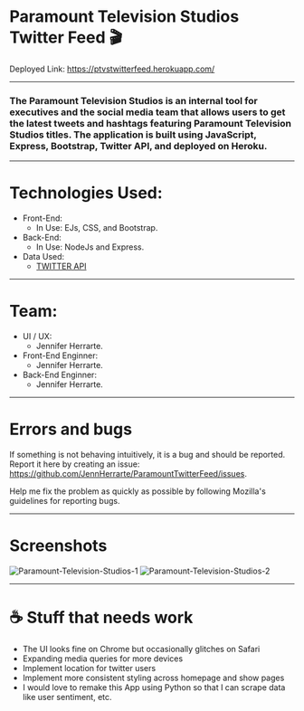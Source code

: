 # Paramount Television Studios Twitter Feed 🎬

Deployed Link: https://ptvstwitterfeed.herokuapp.com/
***
### The Paramount Television Studios is an internal tool for executives and the social media team that allows users to get the latest tweets and hashtags featuring Paramount Television Studios titles. The application is built using JavaScript, Express, Bootstrap, Twitter API, and deployed on Heroku. 
***
# Technologies Used:
-  Front-End:
    -  In Use: EJs, CSS, and Bootstrap.
-  Back-End:
    -  In Use: NodeJs and Express.
 - Data Used:
    -  [TWITTER API](https://developer.twitter.com/en/docs) 
***
# Team:
-  UI / UX:
    -  Jennifer Herrarte.
-  Front-End Enginner:
    -  Jennifer Herrarte.
-  Back-End Enginner:
    -  Jennifer Herrarte.
***
# Errors and bugs
If something is not behaving intuitively, it is a bug and should be reported. Report it here by creating an issue: https://github.com/JennHerrarte/ParamountTwitterFeed/issues.

Help me fix the problem as quickly as possible by following Mozilla's guidelines for reporting bugs.
***
# Screenshots 
![Paramount-Television-Studios-1](https://user-images.githubusercontent.com/36706323/119277936-3a92e400-bbd7-11eb-8d15-5135fcdcb152.png)
![Paramount-Television-Studios-2](https://user-images.githubusercontent.com/36706323/119277938-4088c500-bbd7-11eb-8eba-63ff697363ef.png)

***
# ☕ Stuff that needs work
- The UI looks fine on Chrome but occasionally glitches on Safari
- Expanding media queries for more devices
- Implement location for twitter users 
- Implement more consistent styling across homepage and show pages
- I would love to remake this App using Python so that I can scrape data like user sentiment, etc. 
